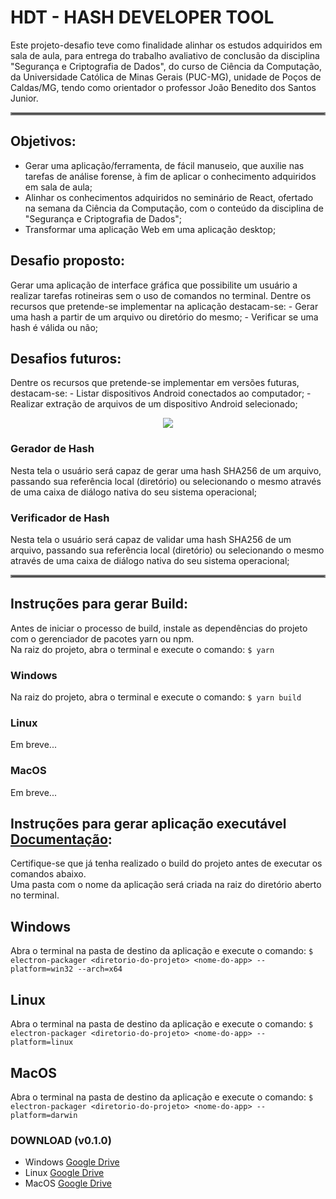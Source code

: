 # HDT - HASH DEVELOPER TOOL 

Este projeto-desafio teve como finalidade alinhar os estudos adquiridos em sala de aula, para entrega do trabalho avaliativo de conclusão da disciplina "Segurança e Criptografia de Dados", do curso de Ciência da Computação, da Universidade Católica de Minas Gerais (PUC-MG), unidade de Poços de Caldas/MG, tendo como orientador o professor João Benedito dos Santos Junior. 

<hr style="border:2px solid gray"> </hr>

## Objetivos:
- Gerar uma aplicação/ferramenta, de fácil manuseio, que auxilie nas tarefas de análise forense, à fim de aplicar o conhecimento adquiridos em sala de aula;
- Alinhar os conhecimentos adquiridos no seminário de React, ofertado na semana da Ciência da Computação, com o conteúdo da disciplina de "Segurança e Criptografia de Dados";
- Transformar uma aplicação Web em uma aplicação desktop; 

## Desafio proposto:
Gerar uma aplicação de interface gráfica que possibilite um usuário a realizar tarefas rotineiras sem o uso de comandos no terminal. Dentre os recursos que pretende-se implementar na aplicação destacam-se:
    - Gerar uma hash a partir de um arquivo ou diretório do mesmo;
    - Verificar se uma hash é válida ou não;

## Desafios futuros:
Dentre os recursos que pretende-se implementar em versões futuras, destacam-se:
    - Listar dispositivos Android conectados ao computador;
    - Realizar extração de arquivos de um dispositivo Android selecionado;

 
<p align="center">
  <img src="https://i.ibb.co/sHwnXz9/HASHDEVTOOL.png">
</p>

### Gerador de Hash
Nesta tela o usuário será capaz de gerar uma hash SHA256 de um arquivo, passando sua referência local (diretório) ou selecionando o mesmo através de uma caixa de diálogo nativa do seu sistema operacional;

### Verificador de Hash
Nesta tela o usuário será capaz de validar uma hash SHA256 de um arquivo, passando sua referência local (diretório) ou selecionando o mesmo através de uma caixa de diálogo nativa do seu sistema operacional;


<hr style="border:2px solid gray"> </hr>

## Instruções para gerar Build:

Antes de iniciar o processo de build, instale as dependências do projeto com o gerenciador de pacotes yarn ou npm. \
Na raiz do projeto, abra o terminal e execute o comando:
```$ yarn```

### Windows
Na raiz do projeto, abra o terminal e execute o comando:
```$ yarn build```

### Linux
Em breve...

### MacOS
Em breve...

## Instruções para gerar aplicação executável [Documentação](https://www.electron.build/cli):

Certifique-se que já tenha realizado o build do projeto antes de executar os comandos abaixo. \
Uma pasta com o nome da aplicação será criada na raiz do diretório aberto no terminal.

## Windows 
Abra o terminal na pasta de destino da aplicação e execute o comando:
```$ electron-packager <diretorio-do-projeto> <nome-do-app> --platform=win32 --arch=x64```

## Linux
Abra o terminal na pasta de destino da aplicação e execute o comando:
```$ electron-packager <diretorio-do-projeto> <nome-do-app> --platform=linux```

## MacOS
Abra o terminal na pasta de destino da aplicação e execute o comando:
```$ electron-packager <diretorio-do-projeto> <nome-do-app> --platform=darwin```

### DOWNLOAD (v0.1.0)

- Windows   [Google Drive]()
- Linux     [Google Drive]()
- MacOS     [Google Drive]()
